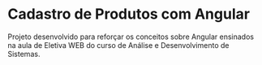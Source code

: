 # Cadastro de Produtos com Angular

Projeto desenvolvido para reforçar os conceitos sobre Angular ensinados na aula de Eletiva WEB do curso de Análise e Desenvolvimento de Sistemas. 
